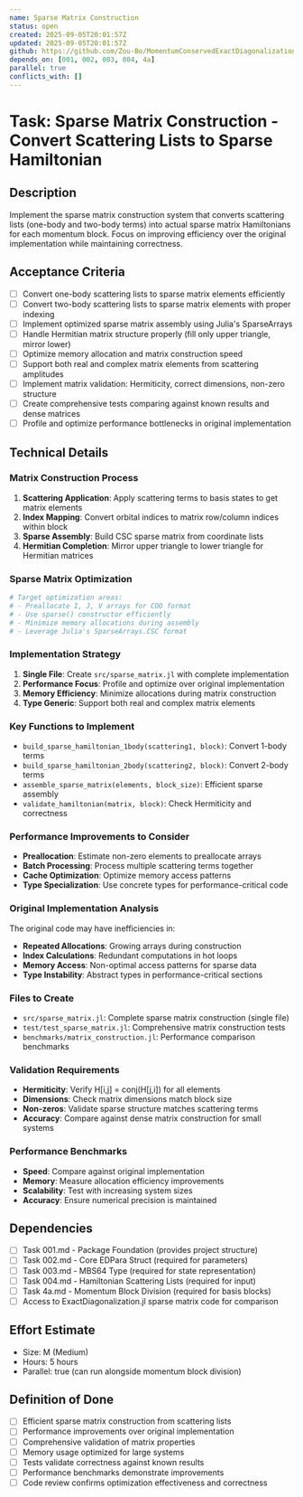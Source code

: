 ```yaml
---
name: Sparse Matrix Construction
status: open
created: 2025-09-05T20:01:57Z
updated: 2025-09-05T20:01:57Z
github: https://github.com/Zou-Bo/MomentumConservedExactDiagonalization.jl/issues/7
depends_on: [001, 002, 003, 004, 4a]
parallel: true
conflicts_with: []
---
```


# Task: Sparse Matrix Construction - Convert Scattering Lists to Sparse Hamiltonian

## Description
Implement the sparse matrix construction system that converts scattering lists (one-body and two-body terms) into actual sparse matrix Hamiltonians for each momentum block. Focus on improving efficiency over the original implementation while maintaining correctness.

## Acceptance Criteria
- [ ] Convert one-body scattering lists to sparse matrix elements efficiently
- [ ] Convert two-body scattering lists to sparse matrix elements with proper indexing
- [ ] Implement optimized sparse matrix assembly using Julia's SparseArrays
- [ ] Handle Hermitian matrix structure properly (fill only upper triangle, mirror lower)
- [ ] Optimize memory allocation and matrix construction speed
- [ ] Support both real and complex matrix elements from scattering amplitudes
- [ ] Implement matrix validation: Hermiticity, correct dimensions, non-zero structure
- [ ] Create comprehensive tests comparing against known results and dense matrices
- [ ] Profile and optimize performance bottlenecks in original implementation

## Technical Details

### Matrix Construction Process
1. **Scattering Application**: Apply scattering terms to basis states to get matrix elements
2. **Index Mapping**: Convert orbital indices to matrix row/column indices within block
3. **Sparse Assembly**: Build CSC sparse matrix from coordinate lists
4. **Hermitian Completion**: Mirror upper triangle to lower triangle for Hermitian matrices

### Sparse Matrix Optimization
```julia
# Target optimization areas:
# - Preallocate I, J, V arrays for COO format
# - Use sparse() constructor efficiently
# - Minimize memory allocations during assembly
# - Leverage Julia's SparseArrays.CSC format
```

### Implementation Strategy
1. **Single File**: Create `src/sparse_matrix.jl` with complete implementation
2. **Performance Focus**: Profile and optimize over original implementation
3. **Memory Efficiency**: Minimize allocations during matrix construction
4. **Type Generic**: Support both real and complex matrix elements

### Key Functions to Implement
- `build_sparse_hamiltonian_1body(scattering1, block)`: Convert 1-body terms
- `build_sparse_hamiltonian_2body(scattering2, block)`: Convert 2-body terms
- `assemble_sparse_matrix(elements, block_size)`: Efficient sparse assembly
- `validate_hamiltonian(matrix, block)`: Check Hermiticity and correctness

### Performance Improvements to Consider
- **Preallocation**: Estimate non-zero elements to preallocate arrays
- **Batch Processing**: Process multiple scattering terms together
- **Cache Optimization**: Optimize memory access patterns
- **Type Specialization**: Use concrete types for performance-critical code

### Original Implementation Analysis
The original code may have inefficiencies in:
- **Repeated Allocations**: Growing arrays during construction
- **Index Calculations**: Redundant computations in hot loops
- **Memory Access**: Non-optimal access patterns for sparse data
- **Type Instability**: Abstract types in performance-critical sections

### Files to Create
- `src/sparse_matrix.jl`: Complete sparse matrix construction (single file)
- `test/test_sparse_matrix.jl`: Comprehensive matrix construction tests
- `benchmarks/matrix_construction.jl`: Performance comparison benchmarks

### Validation Requirements
- **Hermiticity**: Verify H[i,j] = conj(H[j,i]) for all elements
- **Dimensions**: Check matrix dimensions match block size
- **Non-zeros**: Validate sparse structure matches scattering terms
- **Accuracy**: Compare against dense matrix construction for small systems

### Performance Benchmarks
- **Speed**: Compare against original implementation
- **Memory**: Measure allocation efficiency improvements
- **Scalability**: Test with increasing system sizes
- **Accuracy**: Ensure numerical precision is maintained

## Dependencies
- [ ] Task 001.md - Package Foundation (provides project structure)
- [ ] Task 002.md - Core EDPara Struct (required for parameters)
- [ ] Task 003.md - MBS64 Type (required for state representation)
- [ ] Task 004.md - Hamiltonian Scattering Lists (required for input)
- [ ] Task 4a.md - Momentum Block Division (required for basis blocks)
- [ ] Access to ExactDiagonalization.jl sparse matrix code for comparison

## Effort Estimate
- Size: M (Medium)
- Hours: 5 hours
- Parallel: true (can run alongside momentum block division)

## Definition of Done
- [ ] Efficient sparse matrix construction from scattering lists
- [ ] Performance improvements over original implementation
- [ ] Comprehensive validation of matrix properties
- [ ] Memory usage optimized for large systems
- [ ] Tests validate correctness against known results
- [ ] Performance benchmarks demonstrate improvements
- [ ] Code review confirms optimization effectiveness and correctness